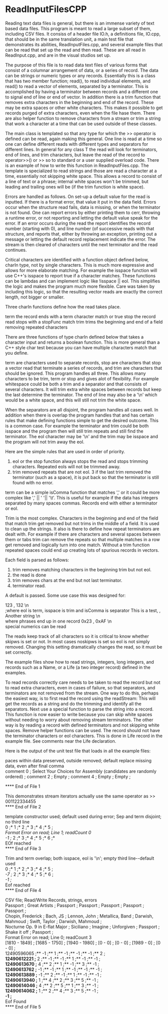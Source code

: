 # ReadInputFilesCPP
 
Reading text data files is general, but there is an immense variety of text based data files. 
This program is meant to read a large subset of them, including CSV files.  It
consiss of a header file IO.h, a definitions file, IO.cpp, that should be in the same
translation unit, a main test file that demonstrates its abilities,
ReadInputFiles.cpp, and several example files that can be read that set up the read
and then read.  These are all read in ReadInput.cpp, and are in the visual studios
set up.

The purpose of this file is to read data text files of various forms that consist of
a columnar arrangement of data, or a series of record.  The data can be strings or
numeric types or any records.  Essentially this is a class that has two member
function; read(), to read individual elements, and read() to read a vector of
elements, separated by a terminator.  This is accomplished by having a terminator
between records and a different one to signal end of line or end of vector.  In
addition there is a trim function that removes extra characters in the beginning and
end of the record. These may be extra spaces or other white characters. This makes it
possible to get records purged of extra characters, even when the file hase them. 
There are also helper function to remove characters from a stream or trim a string
that work a character at a time that can be used outside of these classes. 



The main
class is templated so that any type for which the >> operator is defined can be read,
again making this general.  One line is read at a time so one can define different
reads with different types and separators for different lines.  In general for any
class T the read will look for terminators, end of lines, and trim characters, but
leave the read of the record to  operator>>() or >> so to standard or a user supplied
overload code.  There is an example of how to write this function in
ReadInputFiles.cpp.  The template is specialized to read strings and those are read a
character at a time, essentially not skipping white space. This allows a record to
consist of a line of text or a phrase;  internal white spaces won't be trimmed, but
leading and trailing ones will be (if the trim function is white space).


Errors are handled as follows.  On set-up a default value for the read is inputted.
If there is a format error, that value it put in the data field. Errors occur when
the structure read fails, data is missing, or when the terminator is not found.  One can report
errors by either printing them to cerr, throwing a runtime error, or not reporting and
letting the default value speak for the error.  If an error occurs during the read
the report identifies the record number (starting with 0), and line number (of
successive reads with that structure, and reports that, either by throwing an
exception, printing out a message or letting the default record replacement indicate
the error.  The stream is then cleared of characters until the next terminator and
the read continues.

Critical characters are identified with a function object defined below, charIn type,
not by single characters.  This is much more expressive and allows for more elaborate
matching. For example the isspace function will use C++'s isspace to report true if a
character matches.  These functions can be lambdas and can implement logic like
!isspace || eol.  This simplifies the logic and makes the program much more flexible.
Care was taken by including this logic, so that the resulting vector reads are
exactly the correct length, not bigger or smaller.


Three charIn functions define how the read takes place.

term      the record ends with a term character match or true
stop      the record read stops with a stopFunc match
trim      trims the beginning and end of a field removing repeated characters 

There are three functions of type charIn defined below  that takes a character input and returns a
boolean function.  This is more general than a C++ style char test because you can have multiple 
characters match that you define.  


term are characters used to separate
records, stop are characters that stop a vector read that terminate a series of
records, and trim are characters that should be ignored.  This program handles all
three. This allows many characters to be trim, term or stop and
gives alot of flexibility.  For example whitespace could be both a trim and a
separator and that consists of several characters.  It will trim extra white spaces
between records but keep the last determine the terminator. The end of line may also
be a '\n' which would be a white space, and this will still not trim the white space.


When the separators are all disjoint, the program handles all cases well. In addition
when there is overlap the program handles that and has certain rules that make
defining functions simple to get the desired outcome.  This is a common case.  For
example the terminator and trim could be both isspace and the program then will still
trim repeats and still find the terminator.  The eol character may be '\n' and the trim may
be isspace and the program will not trim away the eol.

Here are the simple rules that are used in order of priority.

1. eol or the stop function always stops the read and stops trimming characters.
Repeated eols will not be trimmed away.
2. trim removed repeats that are not eol.
3  if the last trim removed the terminator (such as a space), it is put back so that
    the terminator is still found with no error.

term can be a simple isComma function that matches ',' or it could be more complex like 
',' || ' '|| '\t'.  This is useful for example if the data has integers separated by many spaces 
commas.  Records end with either a terminator or eol.

Trim is the most complex.  Characters in the beginning and end of the field that
match trim get removed but not trims in the middle of a field.  It is used to 
clean up the strings.  It also is there to define how repeat terminators are dealt with. 
For example if there are characters and several spaces between them or tabs trim can remove the repeats
so that multiple matches in a row get removed and logically turn into one match.
Without a trim function repeated spaces could end up creating lots of spurious
records in vectors.  

Each field is parsed as follows:

1. trim removes matching characters in the beginning trim but not eol.
2. the read is done
3. trim removes chars at the end but not last terminator.
4. terminator read.

A default is passed.
Some use case this was designed for:

  123   ,  132  \n   
     ;where eol is term, isspace is trim and isComma is separator
  This is a test,   ,  Another string \n  
     where phrases end up in one record
     0x23  , 0xAF \n  
        special numerics can be read

The reads keep track of all characters so it is critical to know whether skipws is
set or not. In most cases noskipws is set so eol is not simply removed. Changing this
setting dramatically changes the read, so it must be set correctly.

The example files show how to read strings, integers, long integers, and records such
as a Name, or a Life (a two integer record) defined in the examples.   


To read records correctly care needs to be taken to  read the record but not to read
extra characters, even in cases of failure, so that separators, and terminators are
not removed from the stream. One way to do this, perhaps the easiest way, is to first
read the record using the readStream<string>:  This will get the records as a string
and do the trimming and identify all the separators. Next use a special function to
parse the string into a record.  This function is now easier to write because you can
skip white spaces without needing to worry about removing stream terminators.  The
other way is by reading a record with defined terminators and not skipping white
spaces. Remove helper functions can be used. The record should not have the
terminator characters or eol characters.  This is done in Life record in the example
file.  See comments near the Life declaration.



Here is the output of the unit test file that loads in all the example files:

paces within data preserved, outside removed; default replace missing data, even after final comma<br>
comment 0 ; Select Your Choices for Assembly (candidates are randomly ordered) ; comment 2 ; Empty ; comment 4 ; Empty ; Empty ;

**** End of File 1

This demonstrates stream iterators actually use the same operator as >>
001122334455<br>
**** End of File 2

template constructor used; default used during error; Sep and term disjoint; no third line <br>
0 ;* 1 ;* 2 ;* 3 ;* 4 ;* 5 ;*<br>
Format Error on read; Line 1; readCount 0<br>
-1 ;* 2 ;* 3 ;* 4 ;* 5 ;* 6 ;*<br>
EOf reached<br>
**** End of File 3<br>

Trim and term overlap; both isspace, eol is '\n'; empty third line--default
used<br>
0 ;* 1 ;* 2 ;* 3 ;* 4 ;* 5 ;*<br>
-7 ;* 2 ;* 3 ;* 4 ;* 5 ;* 6 ;*<br>
-1 ;*<br>
Eof reached<br>
**** End of File 4<br>

CSV file; Read/Write Records, strings, errors<br>
Passport ; Great Artists ; Passport ; Passport ; Passport ; Passport ; Passport ;<br>
Chopin, Frederick ; Bach, JS ; Lennon, John ; Metallica, Band ; Darwish, Mahmoud ; Swift, Taylor ; Darwish, Mahmoud ;<br>
Nocturne Op. 9 in E-flat Major ; Siciliano ; Imagine ; Unforgiven ; Passport ; Shake it off ; Passport ;<br>
Format Error on read; Line 0; readCount 3<br>
[1810 - 1849] ; [1685 - 1750] ; [1940 - 1980] ; [0 - 0] ; [0 - 0] ; [1989 - 0] ; [0 - 0] ;<br>
12490596065 ;** -1 ;** 1 ;** -1 ;** -1 ;** -1 ;** 2 ;**<br>
12490612221 ;** 2 ;** -1 ;** -1 ;** 1 ;** -1 ;** -1 ;**<br>
12490613670 ;** 4 ;** 2 ;** 1 ;** -1 ;** 3 ;** -1 ;**<br>
12490613762 ;** -1 ;** -1 ;** 1 ;** -1 ;** -1 ;** -1 ;**<br>
12490613889 ;** -1 ;** 2 ;** -1 ;** 1 ;** -1 ;** -1 ;**<br>
12490613940 ;** 1 ;** 4 ;** 2 ;** 3 ;** 5 ;** -1 ;**<br>
12490614046 ;** 4 ;** 2 ;** 5 ;** 1 ;** 3 ;** -1 ;**<br>
12490614062 ;** 1 ;** 2 ;** 4 ;** 3 ;** 5 ;** -1 ;**<br>
-1 ;**<br>
Eof Found<br>
**** End of File 5<br>


